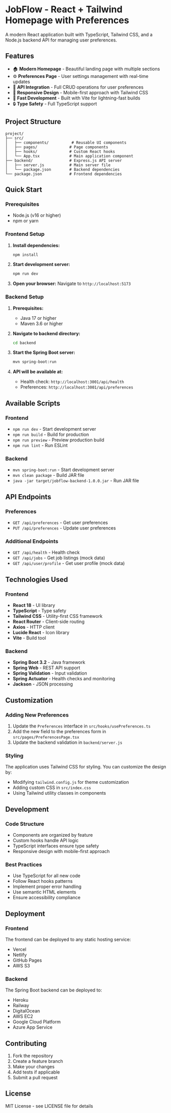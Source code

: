 # JobFlow - React + Tailwind Homepage with Preferences

A modern React application built with TypeScript, Tailwind CSS, and a Node.js backend API for managing user preferences.

## Features

- 🏠 **Modern Homepage** - Beautiful landing page with multiple sections
- ⚙️ **Preferences Page** - User settings management with real-time updates
- 🔄 **API Integration** - Full CRUD operations for user preferences
- 📱 **Responsive Design** - Mobile-first approach with Tailwind CSS
- 🚀 **Fast Development** - Built with Vite for lightning-fast builds
- 🔒 **Type Safety** - Full TypeScript support

## Project Structure

```
project/
├── src/
│   ├── components/          # Reusable UI components
│   ├── pages/              # Page components
│   ├── hooks/              # Custom React hooks
│   └── App.tsx             # Main application component
├── backend/                # Express.js API server
│   ├── server.js           # Main server file
│   └── package.json        # Backend dependencies
└── package.json            # Frontend dependencies
```

## Quick Start

### Prerequisites

- Node.js (v16 or higher)
- npm or yarn

### Frontend Setup

1. **Install dependencies:**
   ```bash
   npm install
   ```

2. **Start development server:**
   ```bash
   npm run dev
   ```

3. **Open your browser:**
   Navigate to `http://localhost:5173`

### Backend Setup

1. **Prerequisites:**
   - Java 17 or higher
   - Maven 3.6 or higher

2. **Navigate to backend directory:**
   ```bash
   cd backend
   ```

3. **Start the Spring Boot server:**
   ```bash
   mvn spring-boot:run
   ```

4. **API will be available at:**
   - Health check: `http://localhost:3001/api/health`
   - Preferences: `http://localhost:3001/api/preferences`

## Available Scripts

### Frontend
- `npm run dev` - Start development server
- `npm run build` - Build for production
- `npm run preview` - Preview production build
- `npm run lint` - Run ESLint

### Backend
- `mvn spring-boot:run` - Start development server
- `mvn clean package` - Build JAR file
- `java -jar target/jobflow-backend-1.0.0.jar` - Run JAR file

## API Endpoints

### Preferences
- `GET /api/preferences` - Get user preferences
- `PUT /api/preferences` - Update user preferences

### Additional Endpoints
- `GET /api/health` - Health check
- `GET /api/jobs` - Get job listings (mock data)
- `GET /api/user/profile` - Get user profile (mock data)

## Technologies Used

### Frontend
- **React 18** - UI library
- **TypeScript** - Type safety
- **Tailwind CSS** - Utility-first CSS framework
- **React Router** - Client-side routing
- **Axios** - HTTP client
- **Lucide React** - Icon library
- **Vite** - Build tool

### Backend
- **Spring Boot 3.2** - Java framework
- **Spring Web** - REST API support
- **Spring Validation** - Input validation
- **Spring Actuator** - Health checks and monitoring
- **Jackson** - JSON processing

## Customization

### Adding New Preferences

1. Update the `Preferences` interface in `src/hooks/usePreferences.ts`
2. Add the new field to the preferences form in `src/pages/PreferencesPage.tsx`
3. Update the backend validation in `backend/server.js`

### Styling

The application uses Tailwind CSS for styling. You can customize the design by:
- Modifying `tailwind.config.js` for theme customization
- Adding custom CSS in `src/index.css`
- Using Tailwind utility classes in components

## Development

### Code Structure
- Components are organized by feature
- Custom hooks handle API logic
- TypeScript interfaces ensure type safety
- Responsive design with mobile-first approach

### Best Practices
- Use TypeScript for all new code
- Follow React hooks patterns
- Implement proper error handling
- Use semantic HTML elements
- Ensure accessibility compliance

## Deployment

### Frontend
The frontend can be deployed to any static hosting service:
- Vercel
- Netlify
- GitHub Pages
- AWS S3

### Backend
The Spring Boot backend can be deployed to:
- Heroku
- Railway
- DigitalOcean
- AWS EC2
- Google Cloud Platform
- Azure App Service

## Contributing

1. Fork the repository
2. Create a feature branch
3. Make your changes
4. Add tests if applicable
5. Submit a pull request

## License

MIT License - see LICENSE file for details 